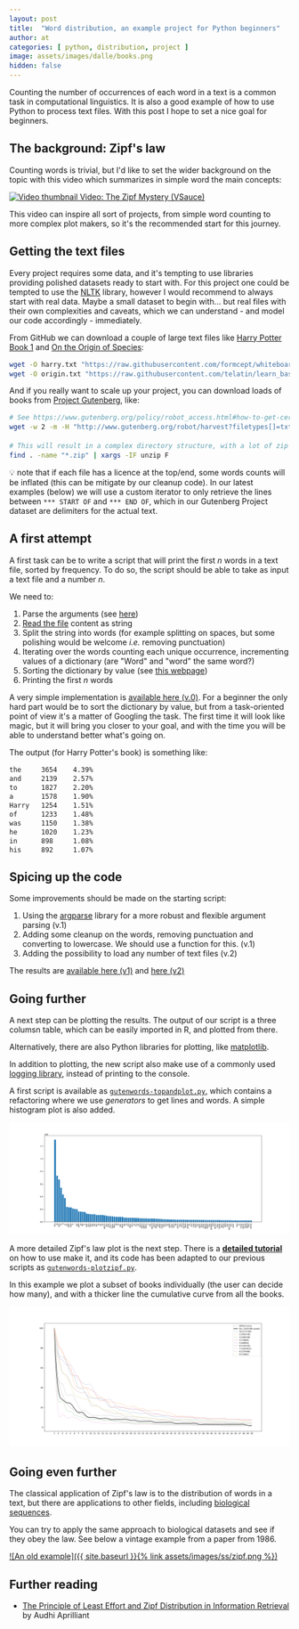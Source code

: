 ```yaml
---
layout: post
title:  "Word distribution, an example project for Python beginners"
author: at
categories: [ python, distribution, project ]
image: assets/images/dalle/books.png
hidden: false
---
```


Counting the number of occurrences of each word in a text is a common task in computational linguistics. 
It is also a good example of how to use Python to process text files. 
With this post I hope to set a nice goal for beginners.


## The background: Zipf's law

Counting words is trivial, but I'd like to set the wider background on the topic
with this video which summarizes in simple word the main concepts:

[![Video thumbnail](https://img.youtube.com/vi/fCn8zs912OE/3.jpg) Video: The Zipf Mystery (VSauce) ](https://www.youtube.com/watch?v=fCn8zs912OE")

This video can inspire all sort of projects, from simple word counting to more complex plot makers, so it's the
recommended start for this journey.

## Getting the text files

Every project requires some data, and it's tempting to use libraries providing polished datasets ready to start with.
For this project one could be tempted to use the [NLTK](https://www.nltk.org/api/nltk.corpus.html) library, however
I would recommend to always start with real data. Maybe a small dataset to begin with... but real files with their 
own complexities and caveats, which we can understand - and model our code accordingly - immediately.


From GitHub we can download a couple of large text files like [Harry Potter Book 1](https://raw.githubusercontent.com/formcept/whiteboard/master/nbviewer/notebooks/data/harrypotter/Book%201%20-%20The%20Philosopher's%20Stone.txt") and [On the Origin of Species](https://www.gutenberg.org/ebooks/1228):

```bash
wget -O harry.txt "https://raw.githubusercontent.com/formcept/whiteboard/master/nbviewer/notebooks/data/harrypotter/Book%201%20-%20The%20Philosopher's%20Stone.txt"
wget -O origin.txt "https://raw.githubusercontent.com/telatin/learn_bash/master/files/origin.txt"
```

And if you really want to scale up your project, you can download loads of books from [Project Gutenberg](https://www.gutenberg.org/), like:

```bash
# See https://www.gutenberg.org/policy/robot_access.html#how-to-get-certain-ebook-files
wget -w 2 -m -H "http://www.gutenberg.org/robot/harvest?filetypes[]=txt&langs[]=en"

# This will result in a complex directory structure, with a lot of zip files, which we can unpack with:
find . -name "*.zip" | xargs -IF unzip F
```

:bulb: note that if each file has a licence at the top/end, some words counts will be inflated (this can be
mitigate by our cleanup code). In our latest examples (below) we will use a custom iterator to only retrieve
the lines between `*** START OF` and `*** END OF`, which in our Gutenberg Project dataset are delimiters for the
actual text.

## A first attempt

A first task can be to write a script that will print the first *n* words in a text file, sorted by frequency.
To do so, the script should be able to take as input a text file and a number *n*.

We need to:

1. Parse the arguments (see [here](https://realpython.com/lessons/sysargv-in-depth/))
2. [Read the file](https://realpython.com/read-write-files-python/) content as string
3. Split the string into words (for example splitting on spaces, but some polishing would be welcome *i.e.* removing punctuation)
4. Iterating over the words counting each unique occurrence, incrementing values of a dictionary (are "Word" and "word" the same word?)
5. Sorting the dictionary by value (see [this webpage](https://realpython.com/sort-python-dictionary/))
6. Printing the first *n* words

A very simple implementation is [available here (v.0)](https://github.com/telatin/learn_bash/blob/master/scripts/gutenwords_0.py).
For a beginner the only hard part would be to sort the dictionary by value, but from a task-oriented point of view
it's a matter of Googling the task. The first time it will look like magic, but it will bring you closer to your goal,
and with the time you will be able to understand better what's going on.

The output (for Harry Potter's book) is something like:

```text
the     3654    4.39%
and     2139    2.57%
to      1827    2.20%
a       1578    1.90%
Harry   1254    1.51%
of      1233    1.48%
was     1150    1.38%
he      1020    1.23%
in      898     1.08%
his     892     1.07%
```

## Spicing up the code

Some improvements should be made on the starting script:

1. Using the [argparse](https://docs.python.org/3/howto/argparse.html) library for a more robust and flexible argument parsing (v.1)
2. Adding some cleanup on the words, removing punctuation and converting to lowercase. We should use a function for this. (v.1)
3. Adding the possibility to load any number of text files (v.2)

The results are [available here (v1)](https://github.com/telatin/learn_bash/blob/master/scripts/gutenwords_1.py) and [here (v2)](https://github.com/telatin/learn_bash/blob/master/scripts/gutenwords_2.py)

## Going further

A next step can be plotting the results. The output of our script is a three columsn table, which can be 
easily imported in R, and plotted from there.

Alternatively, there are also Python libraries for plotting, like [matplotlib](https://matplotlib.org/).

In addition to plotting, the new script also make use of a commonly used [logging library](https://docs.python.org/3/howto/logging.html), instead of printing to the console.

A first script is available as
[`gutenwords-topandplot.py`](https://github.com/telatin/learn_bash/blob/master/scripts/gutenwords-topandplot.py),
which contains a refactoring where we use *generators* to get lines and words. 
A simple histogram plot is also added.

![Example plot: histogram](https://raw.githubusercontent.com/telatin/learn_bash/master/files/gutenberg-freq.png)

A more detailed Zipf's law plot is the next step.
There is a **[detailed tutorial](https://www.thepythoncode.com/article/plot-zipfs-law-using-matplotlib-python)**
on how to use make it, and its code has been adapted to our previous scripts as
[`gutenwords-plotzipf.py`](https://github.com/telatin/learn_bash/blob/master/scripts/gutenwords-plotzipf.py).

In this example we plot a subset of books individually (the user can decide how many), and with a thicker line
the cumulative curve from all the books.

![Example plot](https://raw.githubusercontent.com/telatin/learn_bash/master/files/gutenberg-plot.png)

## Going even further

The classical application of Zipf's law is to the distribution of words in a text, but there are applications to
other fields, including [biological sequences](https://pubmed.ncbi.nlm.nih.gov/?term=%22Zipf+law%22+AND+protein).

You can try to apply the same approach to biological datasets and see if they obey the law. See below a vintage
example from a paper from 1986.

[![An old example]({{ site.baseurl }}{% link assets/images/ss/zipf.png %})](https://www.google.com/search?q=the+genetic+code+and+zipfs+law&oq=the+genetic+code+and+zipfs+law&aqs=chrome..69i57j33i10i160.3536j0j4&sourceid=chrome&ie=UTF-8)

## Further reading

* [The Principle of Least Effort and Zipf Distribution in Information Retrieval](https://medium.com/geekculture/the-principle-of-least-effort-and-zipf-distribution-in-information-retrieval-a7199d68465f) by Audhi Aprilliant